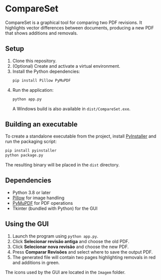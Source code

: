 # CompareSet

CompareSet is a graphical tool for comparing two PDF revisions. It highlights
vector differences between documents, producing a new PDF that shows additions
and removals.

## Setup

1. Clone this repository.
2. (Optional) Create and activate a virtual environment.
3. Install the Python dependencies:
   ```bash
   pip install Pillow PyMuPDF
   ```
4. Run the application:
   ```bash
   python app.py
   ```
   A Windows build is also available in `dist/CompareSet.exe`.

## Building an executable

To create a standalone executable from the project, install
[PyInstaller](https://www.pyinstaller.org/) and run the packaging script:

```bash
pip install pyinstaller
python package.py
```

The resulting binary will be placed in the `dist` directory.

## Dependencies

- Python 3.8 or later
- [Pillow](https://pypi.org/project/Pillow/) for image handling
- [PyMuPDF](https://pypi.org/project/PyMuPDF/) for PDF operations
- Tkinter (bundled with Python) for the GUI

## Using the GUI

1. Launch the program using `python app.py`.
2. Click **Selecionar revisão antiga** and choose the old PDF.
3. Click **Selecionar nova revisão** and choose the new PDF.
4. Press **Comparar Revisões** and select where to save the output PDF.
5. The generated file will contain two pages highlighting removals in red and
   additions in green.

The icons used by the GUI are located in the `Imagem` folder.
